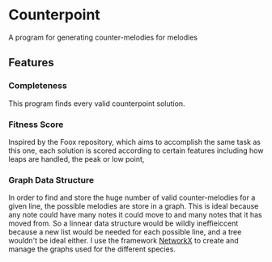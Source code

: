 # Counterpoint

A program for generating counter-melodies for melodies

## Features

### Completeness

This program finds every valid counterpoint solution.

### Fitness Score

Inspired by the Foox repository, which aims to accomplish the same task as this one, each solution is scored according to certain features including how leaps are handled, the peak or low point, 

### Graph Data Structure

In order to find and store the huge number of valid counter-melodies for a given line, the possible melodies are store in a graph. This is ideal because any note could have many notes it could move to and many notes that it has moved from. So a linnear data structure would be wildly ineffieiccent because a new list would be needed for each possible line, and a tree wouldn't be ideal either. I use the framework [NetworkX](https://networkx.org/documentation/stable/index.html) to create and manage the graphs used for the different species.

